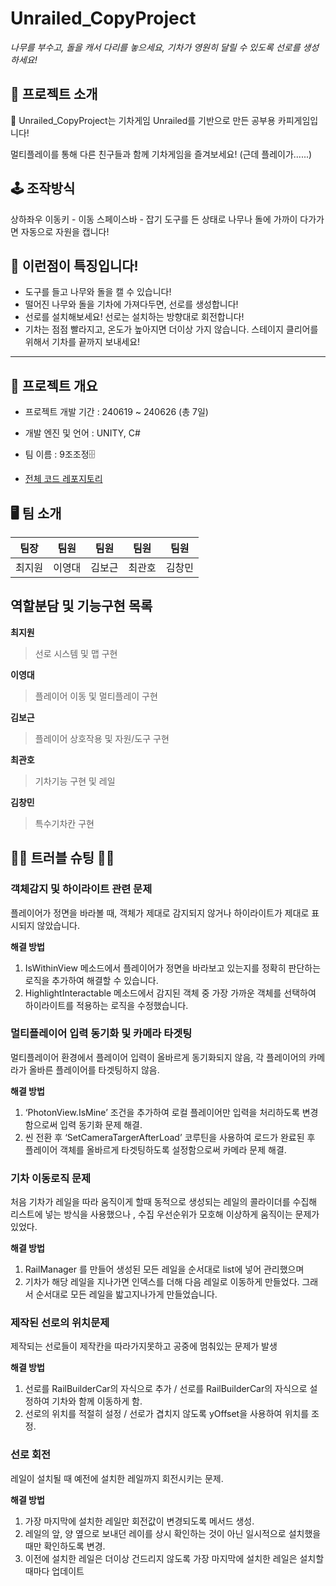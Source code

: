 # Unrailed_CopyProject
*나무를 부수고, 돌을 캐서 다리를 놓으세요, 기차가 영원히 달릴 수 있도록 선로를 생성하세요!*

 
## 🤗 프로젝트 소개
🥏 Unrailed_CopyProject는 기차게임 Unrailed를 기반으로 만든 공부용 카피게임입니다!


 멀티플레이를 통해 다른 친구들과 함께 기차게임을 즐겨보세요! (근데 플레이가......)

 
## 🕹 조작방식
상하좌우 이동키 - 이동
스페이스바 - 잡기
도구를 든 상태로 나무나 돌에 가까이 다가가면 자동으로 자원을 캡니다!

## 🎇 이런점이 특징입니다!
- 도구를 들고 나무와 돌을 캘 수 있습니다!
- 떨어진 나무와 돌을 기차에 가져다두면, 선로를 생성합니다!
- 선로를 설치해보세요! 선로는 설치하는 방향대로 회전합니다!
- 기차는 점점 빨라지고, 온도가 높아지면 더이상 가지 않습니다. 스테이지 클리어를 위해서 기차를 끝까지 보내세요!

***

## 🎫 프로젝트 개요
- 프로젝트 개발 기간 : 240619 ~ 240626 (총 7일)
- 개발 엔진 및 언어 : UNITY, C#
- 팀 이름 : 9조조정🗄

- [전체 코드 레포지토리](https://github.com/GuJojojeong/Unrailed_CopyGame)

## 🖥 팀 소개
|팀장|팀원|팀원|팀원|팀원|
|:---:|:---:|:---:|:---:|:---:|
|최지원|이영대|김보근|최관호|김창민|

## 역할분담 및 기능구현 목록
**최지원**
> 선로 시스템 및 맵 구현


**이영대**
> 플레이어 이동 및 멀티플레이 구현


**김보근**
> 플레이어 상호작용 및 자원/도구 구현


**최관호**
> 기차기능 구현 및 레일


**김창민**
> 특수기차칸 구현

## 🧨🧨 트러블 슈팅 🧨🧨

### 객체감지 및 하이라이트 관련 문제
플레이어가 정면을 바라볼 때, 객체가 제대로 감지되지 않거나 하이라이트가 제대로 표시되지 않았습니다.

**해결 방법**

1. IsWithinView 메소드에서 플레이어가 정면을 바라보고 있는지를 정확히 판단하는 로직을 추가하여 해결할 수 있습니다.
2. HighlightInteractable 메소드에서 감지된 객체 중 가장 가까운 객체를 선택하여 하이라이트를 적용하는 로직을 수정했습니다.

### 멀티플레이어 입력 동기화 및 카메라 타겟팅
멀티플레이어 환경에서 플레이어 입력이 올바르게 동기화되지 않음, 각 플레이어의 카메라가 올바른 플레이어를 타겟팅하지 않음.

**해결 방법**

1. ‘PhotonView.IsMine’ 조건을 추가하여 로컬 플레이어만 입력을 처리하도록 변경함으로써 입력 동기화 문제 해결.
2. 씬 전환 후 ‘SetCameraTargerAfterLoad’ 코루틴을 사용하여 로드가 완료된 후 플레이어 객체를 올바르게 타겟팅하도록 설정함으로써 카메라 문제 해결.

### 기차 이동로직 문제
처음 기차가 레일을 따라 움직이게 할때 동적으로 생성되는 레일의 콜라이더를 수집해 리스트에 넣는 방식을 사용했으나 , 수집 우선순위가 모호해 이상하게 움직이는 문제가 있었다.

**해결 방법**

1. RailManager 를 만들어 생성된 모든 레일을 순서대로 list에 넣어 관리했으며
2. 기차가 해당 레일을 지나가면 인덱스를 더해 다음 레일로 이동하게 만들었다. 그래서 순서대로 모든 레일을 밟고지나가게 만들었습니다.

### 제작된 선로의 위치문제
제작되는  선로들이 제작칸을 따라가지못하고 공중에 멈춰있는 문제가 발생

**해결 방법**

1. 선로를 RailBuilderCar의 자식으로 추가 / 선로를 RailBuilderCar의 자식으로 설정하여 기차와 함께 이동하게 함.
2. 선로의 위치를 적절히 설정 / 선로가 겹치지 않도록 yOffset을 사용하여 위치를 조정.

### 선로 회전
레일이 설치될 때 예전에 설치한 레일까지 회전시키는 문제.

**해결 방법**

1. 가장 마지막에 설치한 레일만 회전값이 변경되도록 메서드 생성.
2. 레일의 앞, 양 옆으로 보내던 레이를 상시 확인하는 것이 아닌 일시적으로 설치했을 때만 확인하도록 변경.
3. 이전에 설치한 레일은 더이상 건드리지 않도록 가장 마지막에 설치한 레일은 설치할때마다 업데이트
